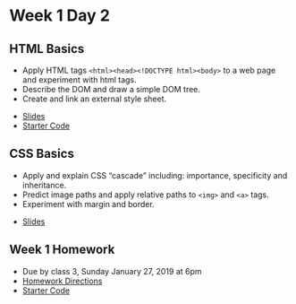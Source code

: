 # Week 1 Day 2

## HTML Basics

*	Apply HTML tags ```<html><head><!DOCTYPE html><body>``` to a web page and experiment with html tags.
*	Describe the DOM and draw a simple DOM tree.
*	Create and link an external style sheet.

-  [Slides](html_basics/slides.md)
-  [Starter Code](html_basics/starter_code)

## CSS Basics

*	Apply and explain CSS “cascade” including: importance, specificity and inheritance.
*	Predict image paths and apply relative paths to ```<img>``` and ```<a>``` tags.
*	Experiment with margin and border.

-  [Slides](css_basics/slides.md)

## Week 1 Homework

*  Due by class 3, Sunday January 27, 2019 at 6pm
*  [Homework Directions](Assignment/README.md)
*  [Starter Code](Assignment/starter_code)